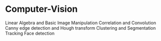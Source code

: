 # Computer-Vision
Linear Algebra and Basic Image Manipulation
Correlation and Convolution
Canny edge detection and Hough transform
Clustering and Segmentation
Tracking
Face detection
